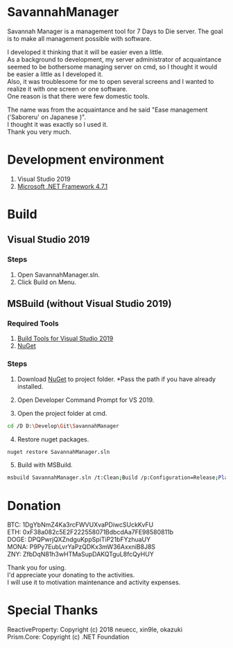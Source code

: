 # SavannahManager
Savannah Manager is a management tool for 7 Days to Die server.
The goal is to make all management possible with software. 

I developed it thinking that it will be easier even a little.  
As a background to development, my server administrator of acquaintance seemed to be bothersome managing server on cmd, so I thought it would be easier a little as I developed it.  
Also, it was troublesome for me to open several screens and I wanted to realize it with one screen or one software.  
One reason is that there were few domestic tools.  

The name was from the acquaintance and he said  "Ease management ('Saboreru' on Japanese )".  
I thought it was exactly so I used it.  
Thank you very much.  

# Development environment
1. Visual Studio 2019
2. [Microsoft .NET Framework 4.7.1](https://docs.microsoft.com/dotnet/framework/install/guide-for-developers)

# Build
## Visual Studio 2019
### Steps
1. Open SavannahManager.sln.
3. Click Build on Menu.

## MSBuild (without Visual Studio 2019)
### Required Tools
1. [Build Tools for Visual Studio 2019](https://www.visualstudio.com/ja/downloads/)
2. [NuGet](https://www.nuget.org/downloads)

### Steps
1. Download [NuGet](https://www.nuget.org/downloads) to project folder.
\*Pass the path if you have already installed.

2. Open Developer Command Prompt for VS 2019.

3. Open the project folder at cmd.
```sh
cd /D D:\Develop\Git\SavannahManager
```

4. Restore nuget packages.
```sh
nuget restore SavannahManager.sln
```

5. Build with MSBuild.
```sh
msbuild SavannahManager.sln /t:Clean;Build /p:Configuration=Release;Platform="Any CPU"
```

# Donation
BTC: 1DgYbNmZ4Ka3rcFWVUXvaPDiwcSUckKvFU  
ETH: 0xF38a082c5E2F222558071BdbcdAa7FE98580811b  
DOGE: DPQPwrjQXZndguKppSpiTiP21bFYzhuaUY  
MONA: P9Py7EubLvrYaPzQDKx3mW36AxxniB8J8S  
ZNY: ZfbDqN81h3wHTMaSupDAKQTguL8fcQyHUY  

Thank you for using.  
I'd appreciate your donating to the activities.  
I will use it to motivation maintenance and activity expenses.  

# Special Thanks
ReactiveProperty:   Copyright (c) 2018 neuecc, xin9le, okazuki  
Prism.Core:         Copyright (c) .NET Foundation
